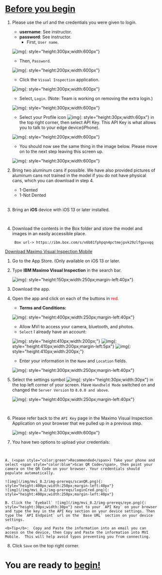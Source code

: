 


<h1><u>Before you begin</u></h1>


1. Please use the url and the credentials you were given to login.

    - <b>username</b>: See instructor.
    - <b>password</b>: See instructor.
        - First, `User name`.


    ![img](/img/mvi_8.2/img-prereqs/masusern.png){: style="height:300px;width:600px"}

      - Then, `Password`. 

    ![img](/img/mvi_8.2/img-prereqs/masP.png){: style="height:200px;width:600px"}

     - Click the `Visual Inspection` application.

     ![img](/img/mvi_8.2/img-prereqs/viApp.png){: style="height:300px;width:600px"}
     
     - Select, `Login`. (Note: Team is working on removing the extra login.)

     ![img](/img/mvi_8.2/img-prereqs/2ndLogin.png){: style="height:300px;width:600px"}

     - Select your Profile icon ![img](/img/mvi_8.2/img-prereqs/pIcon.png){: style="height:30px;width:60px"} in the top right corner, then select API Key. This API Key is what allows you to talk to your edge device(iPhone).

     ![img](/img/mvi_8.2/img-prereqs/navAPI.png){: style="height:200px;width:600px"}

     - You should now see the same thing in the image below. Please move on to the next step leaving this screen up.

     ![img](/img/mvi_8.2/img-prereqs/apiK.png){: style="height:300px;width:600px"}

2. Bring two aluminum cans if possible. We have also provided pictures of aluminum cans not trained in the model if you do not have physical cans, which you can download in step 4.
    - 1-Dented
    - 1-Not Dented


    <br>

3. Bring an <b>iOS</b> device with iOS 13 or later installed.

    <br>

4. Download the contents in the Box folder and store the model and images in an easily accessible place. 

        Box url-> https://ibm.box.com/s/x6b81fphpqn4pctmejpvk29zlfgpvxqq


<u> Download Maximo Visual Inspection Mobile </u>

1. Go to the App Store. (Only available on iOS 13 or later.          
2. Type <b>IBM Maximo Visual Inspection</b> in the search bar.

    ![img](/img/mvi_8.2/img-prereqs/newappUI.png){: style="height:150px;width:250px;margin-left:40px"}



3. Download the app. 



4. Open the app and click on each of the buttons in <span style="color:red">red.</span> 


    - <b>Terms and Conditions:</b>

    ![img](/img/mvi_8.2/img-prereqs/termsNconditions.jpeg){: style="height:400px;width:250px;margin-left:40px"}

    - Allow MVI to access your camera, bluetooth, and photos.
    -  `Select` I already have an account:

    ![img](/img/mvi_8.2/img-prereqs/cameraA.png){: style="height:410px;width:200px;"}
    ![img](/img/mvi_8.2/img-prereqs/bluetoothA.png){: style="height:410px;width:200px;margin-left:5px"}
    ![img](/img/mvi_8.2/img-prereqs/photoAccess.png){: style="height:410px;width:200px;"}

    - Enter your information in the `Name` and `Location` fields.

    ![img](/img/mvi_8.2/img-prereqs/nameLocation.jpeg){: style="height:300px;width:250px;margin-left:40px"}

5. Select the settings symbol ![img](/img/mvi_8.2/img-prereqs/setting.jpg){: style="height:30px;width:30px"} in the top left corner of your screen. Have `Handheld Mode` switched on and changed the `Server Version` to `8.0.0 and above`. 
 
    ![img](/img/mvi_8.2/img-prereqs/serverV.png){: style="height:400px;width:250px;margin-left:40px"}
    
    <br>

6. Please refer back to the `API Key` page in the Maximo Visual Inspection Application on your browser that we pulled up in a previous step.

    ![img](/img/mvi_8.2/img-prereqs/apiK.png){: style="height:300px;width:600px"}
    
7.	You have two options to upload your credentials:
<br>

    A. (<span style="color:green">Recommended</span>) Take your phone and select <span style="color:blue">Scan QR Code</span>, then point your camera on the QR Code on your browser. Your credentials should populate automatically. 

    ![img](/img/mvi_8.2/img-prereqs/scanQR.png){: style="height:400px;width:250px;margin-left:40px"}
    ![img](/img/mvi_8.2/img-prereqs/loginCred.png){: style="height:400px;width:250px;margin-left:40px"}

    B. Click the `Eyeball` ![img](/img/mvi_8.2/img-prereqs/eye.png){: style="height:30px;width:30px"} next to your `API Key` on your browser and type the key in the API Key section on your device settings. Then type the `API Endpoint` url on the `Base URL` section on your device settings.

    <b>Tip</b>:  Copy and Paste the information into an email you can access on the device, then Copy and Paste the information into MVI Mobile.  This will help avoid typos preventing you from connecting.

8.	Click `Save` on the top right corner.




<h1>You are ready to <u>begin!</u></h1>





